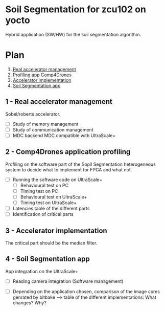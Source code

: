 # Soil Segmentation for zcu102 on yocto
Hybrid application (SW/HW) for the soil segmentation algorithm.

# Plan
1. [Real accelerator management](#1---real-accelerator-management)
2. [Profiling app Comp4Drones](#2---comp4drones-application-profiling)
3. [Accelerator implementation](#3---accelerator-implementation)
4. [Soil Segmentation app](#4---soil-segmentation-app)


## 1 - Real accelerator management
Sobel/roberts accelerator.

 - [ ] Study of memory management
 - [ ] Study of communication management
 - [ ] MDC backend MDC compatible with UltraScale+

## 2 - Comp4Drones application profiling

Profiling on the software part of the Sopil Segmentation heterogeneous system to decide what to implement for FPGA and what not.

 - [ ] Running the software code on UltraScale+
    - [ ] Behavioural test on PC
    - [ ] Timing test on PC
    - [ ] Behavioural test on UltraScale+
    - [ ] Timing test on UltraScale+
 - [ ] Latencies table of the different parts
 - [ ] Identification of critical parts

## 3 - Accelerator implementation
The critical part should be the median filter. 

## 4 - Soil Segmentation app
App integration on the UltraScale+

 - [ ] Reading camera integration (Software management)
 - [ ] Depending on the application chosen, comparison of the image cores genrated by bitbake --> table of the different implementations: What changes? Why?

